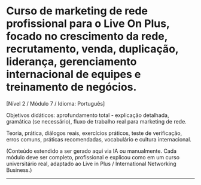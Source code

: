 # Curso de marketing de rede profissional para o Live On Plus, focado no crescimento da rede, recrutamento, venda, duplicação, liderança, gerenciamento internacional de equipes e treinamento de negócios.


[Nível 2 / Módulo 7 / Idioma: Português]

Objetivos didáticos: aprofundamento total - explicação detalhada, gramática (se necessário), fluxo de trabalho real para marketing de rede.

Teoria, prática, diálogos reais, exercícios práticos, teste de verificação, erros comuns, práticas recomendadas, vocabulário e cultura internacional.


(Conteúdo estendido a ser gerado aqui via IA ou manualmente. Cada módulo deve ser completo, profissional e explicou como em um curso universitário real, adaptado ao Live in Plus / International Networking Business.)

----